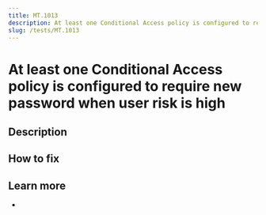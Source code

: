 ```yaml
---
title: MT.1013
description: At least one Conditional Access policy is configured to require new password when user risk is high
slug: /tests/MT.1013
---
```


# At least one Conditional Access policy is configured to require new password when user risk is high

## Description

## How to fix

## Learn more

-
